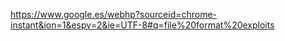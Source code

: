 https://www.google.es/webhp?sourceid=chrome-instant&ion=1&espv=2&ie=UTF-8#q=file%20format%20exploits
